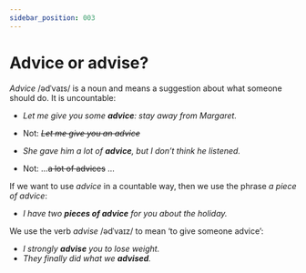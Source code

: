 ```yaml
---
sidebar_position: 003
---
```


# Advice or advise?

*Advice* /ədˈvaɪs/ is a noun and means a suggestion about what someone should do. It is uncountable:

- *Let me give you some **advice**: stay away from Margaret.*
- Not: *~~Let me give you an advice~~*

- *She gave him a lot of **advice**, but I don’t think he listened.*
- Not: …~~a lot of advices~~ …

If we want to use *advice* in a countable way, then we use the phrase *a piece of advice*:

- *I have two **pieces of advice** for you about the holiday.*

We use the verb *advise* /ədˈvaɪz/ to mean ‘to give someone advice’:

- *I strongly **advise** you to lose weight.*
- *They finally did what we **advised**.*
